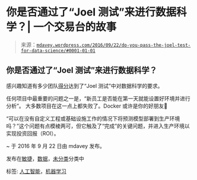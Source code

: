 <!--yml

category: 未分类

日期：2024 年 05 月 18 日 05:29:16

-->

# 你是否通过了“Joel 测试”来进行数据科学？| 一个交易台的故事

> 来源：[`mdavey.wordpress.com/2016/09/22/do-you-pass-the-joel-test-for-data-science/#0001-01-01`](https://mdavey.wordpress.com/2016/09/22/do-you-pass-the-joel-test-for-data-science/#0001-01-01)

## 你是否通过了“Joel 测试”来进行数据科学？

感兴趣知道有多少团队[得分](https://blog.dominodatalab.com/joel-test-data-science/)达到了“Joel 测试”中对数据科学的要求。

任何项目中最重要的问题之一是，“新员工是否能在第一天就能设置好环境并进行分析”。 大多数项目在这一点上都失败了。Docker 或许是你的好朋友🙂

“可以在没有自定义工程或基础设施工作的情况下将预测模型部署到生产环境吗？”这个问题有点模棱两可，但它触及了“完成”的关键问题，并进入生产环境以实现投资回报（ROI）。

~ 于 2016 年 9 月 22 日由 mdavey 发布。

发布在[敏捷](https://mdavey.wordpress.com/category/agile/)，[数据](https://mdavey.wordpress.com/category/data/)，[未分类](https://mdavey.wordpress.com/category/uncategorized/)分类中

标签: [人工智能](https://mdavey.wordpress.com/tag/ai/)，[机器学习](https://mdavey.wordpress.com/tag/machinelearning/)
